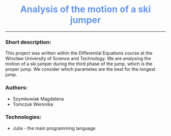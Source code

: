 # <span style="color:#6495ED;"> <center>Analysis of the motion of a  ski jumper </center> </span>
----------------------------------------------------------------------------------------------------
### Short description:


This project was written within the Differential Equations course at the Wrocław University of Science and Technology.
We are analysing the motion of a ski jumper during the third phase of the jump, which is the proper jump. We consider which parametes are the best for the longest jump.


### Authors: 
* Szymkowiak Magdalena
* Tomczuk Weronika


### Technologies:
 * Julia - the main programming language